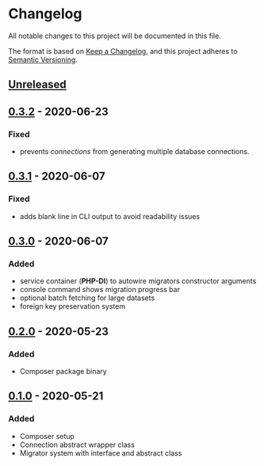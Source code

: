# Changelog
All notable changes to this project will be documented in this file.

The format is based on [Keep a Changelog](https://keepachangelog.com/en/1.0.0/),
and this project adheres to [Semantic Versioning](https://semver.org/spec/v2.0.0.html).

## [Unreleased]

## [0.3.2] - 2020-06-23
### Fixed
 - prevents *connections* from generating multiple database connections.

## [0.3.1] - 2020-06-07
### Fixed
 - adds blank line in CLI output to avoid readability issues

## [0.3.0] - 2020-06-07
### Added
 - service container (**PHP-DI**) to autowire migrators constructor arguments
 - console command shows migration progress bar
 - optional batch fetching for large datasets
 - foreign key preservation system

## [0.2.0] - 2020-05-23
### Added
 - Composer package binary

## [0.1.0] - 2020-05-21
### Added
 - Composer setup
 - Connection abstract wrapper class
 - Migrator system with interface and abstract class

[Unreleased]: https://github.com/AymDev/Fregata/compare/v0.3.2...HEAD
[0.3.2]: https://github.com/AymDev/Fregata/compare/v0.3.1...v0.3.2
[0.3.1]: https://github.com/AymDev/Fregata/compare/v0.3.0...v0.3.1
[0.3.0]: https://github.com/AymDev/Fregata/compare/v0.2.0...v0.3.0
[0.2.0]: https://github.com/AymDev/Fregata/compare/v0.1.0...v0.2.0
[0.1.0]: https://github.com/AymDev/Fregata/releases/tag/v0.1.0